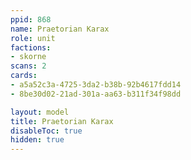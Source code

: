 ```yaml
---
ppid: 868
name: Praetorian Karax
role: unit
factions:
- skorne
scans: 2
cards:
- a5a52c3a-4725-3da2-b38b-92b4617fdd14
- 8be30d02-21ad-301a-aa63-b311f34f98dd

layout: model
title: Praetorian Karax
disableToc: true
hidden: true
---
```

